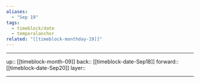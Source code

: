```yaml
---
aliases:
  - "Sep 19"
tags:
  - timeblock/date
  - temporalanchor
related: "[[timeblock-monthday-19]]"
---
```




***

up:: [[timeblock-month-09]]
back:: [[timeblock-date-Sep18]]
forward:: [[timeblock-date-Sep20]]
layer:: 

***

